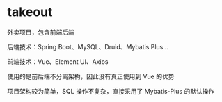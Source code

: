 # takeout
外卖项目，包含前端后端

后端技术：Spring Boot、MySQL、Druid、Mybatis Plus...

前端技术：Vue、Element UI、Axios



使用的是前后端不分离架构，因此没有真正使用到 Vue 的优势

项目架构较为简单，SQL 操作不复杂，直接采用了 Mybatis-Plus 的默认操作
